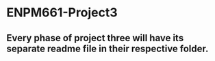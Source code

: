 # ENPM661-Project3
## Every phase of project three will have its separate readme file in their respective folder.
